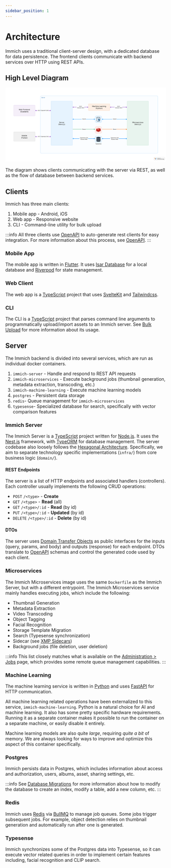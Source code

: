 ```yaml
---
sidebar_position: 1
---
```


# Architecture

Immich uses a traditional client-server design, with a dedicated database for data persistence. The frontend clients communicate with backend services over HTTP using REST APIs.

## High Level Diagram

![Immich Architecture](./img/app-architecture.png)

The diagram shows clients communicating with the server via REST, as well as the flow of database between backend services.

## Clients

Immich has three main clients:

1. Mobile app - Android, iOS
2. Web app - Responsive website
3. CLI - Command-line utility for bulk upload

:::info
All three clients use [OpenAPI](./open-api.md) to auto-generate rest clients for easy integration. For more information about this process, see [OpenAPI](./open-api.md).
:::

### Mobile App

The mobile app is written in [Flutter](https://flutter.dev/). It uses [Isar Database](https://isar.dev/) for a local database and [Riverpod](https://riverpod.dev/) for state management.

### Web Client

The web app is a [TypeScript](https://www.typescriptlang.org/) project that uses [SvelteKit](https://kit.svelte.dev) and [Tailwindcss](https://tailwindcss.com/).

### CLI

The CLI is a [TypeScript](https://www.typescriptlang.org/) project that parses command line arguments to programmatically upload/import assets to an Immich server. See [Bulk Upload](/docs/features/bulk-upload.md) for more information about its usage.

## Server

The Immich backend is divided into several services, which are run as individual docker containers.

1. `immich-server` - Handle and respond to REST API requests
1. `immich-microservices` - Execute background jobs (thumbnail generation, metadata extraction, transcoding, etc.)
1. `immich-machine-learning` - Execute machine learning models
1. `postgres` - Persistent data storage
1. `redis`- Queue management for `immich-microservices`
1. `typesense`- Specialized database for search, specifically with vector comparison features

### Immich Server

The Immich Server is a [TypeScript](https://www.typescriptlang.org/) project written for [Node.js](https://nodejs.org/). It uses the [Nest.js](https://nestjs.com) framework, with [TypeORM](https://typeorm.io/) for database management. The server codebase also loosely follows the [Hexagonal Architecture](<https://en.wikipedia.org/wiki/Hexagonal_architecture_(software)>). Specifically, we aim to separate technology specific implementations (`infra/`) from core business logic (`domain/`).

#### REST Endpoints

The server is a list of HTTP endpoints and associated handlers (controllers). Each controller usually implements the following CRUD operations:

- `POST` `/<type>` - **Create**
- `GET` `/<type>` - **Read** (all)
- `GET` `/<type>/:id` - **Read** (by id)
- `PUT` `/<type>/:id` - **Updated** (by id)
- `DELETE` `/<type>/:id` - **Delete** (by id)

#### DTOs

The server uses [Domain Transfer Objects](https://en.wikipedia.org/wiki/Data_transfer_object) as public interfaces for the inputs (query, params, and body) and outputs (response) for each endpoint. DTOs translate to [OpenAPI](./open-api.md) schemas and control the generated code used by each client.

### Microservices

The Immich Microservices image uses the same `Dockerfile` as the Immich Server, but with a different entrypoint. The Immich Microservices service mainly handles executing jobs, which include the following:

- Thumbnail Generation
- Metadata Extraction
- Video Transcoding
- Object Tagging
- Facial Recognition
- Storage Template Migration
- Search (Typesense synchronization)
- Sidecar (see [XMP Sidecars](/docs/features/xmp-sidecars.md))
- Background jobs (file deletion, user deletion)

:::info
This list closely matches what is available on the [Administration > Jobs](/docs/administration/jobs.md) page, which provides some remote queue management capabilities.
:::

### Machine Learning

The machine learning service is written in [Python](https://www.python.org/) and uses [FastAPI](https://fastapi.tiangolo.com/) for HTTP communication.

All machine learning related operations have been externalized to this service, `immich-machine-learning`. Python is a natural choice for AI and machine learning. It also has some pretty specific hardware requirements. Running it as a separate container makes it possible to run the container on a separate machine, or easily disable it entirely.

Machine learning models are also quite _large_, requiring _quite a bit_ of memory. We are always looking for ways to improve and optimize this aspect of this container specifically.

### Postgres

Immich persists data in Postgres, which includes information about access and authorization, users, albums, asset, sharing settings, etc.

:::info
See [Database Migrations](./database-migrations.md) for more information about how to modify the database to create an index, modify a table, add a new column, etc.
:::

### Redis

Immich uses [Redis](https://redis.com/) via [BullMQ](https://docs.bullmq.io/) to manage job queues. Some jobs trigger subsequent jobs. For example, object detection relies on thumbnail generation and automatically run after one is generated.

### Typesense

Immich synchronizes some of the Postgres data into Typesense, so it can execute vector related queries in order to implement certain features including, facial recognition and CLIP search.

<!-- - [NGINX](https://www.nginx.com/) for internal communication between containers and load balancing when scaling. -->

